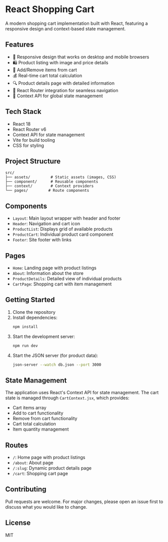 # React Shopping Cart

A modern shopping cart implementation built with React, featuring a responsive design and context-based state management.

## Features

- 📱 Responsive design that works on desktop and mobile browsers
- 🛍️ Product listing with image and price details
- 🛒 Add/Remove items from cart
- 💰 Real-time cart total calculation
- 🔍 Product details page with detailed information
- 🧭 React Router integration for seamless navigation
- 💾 Context API for global state management

## Tech Stack

- React 18
- React Router v6
- Context API for state management
- Vite for build tooling
- CSS for styling

## Project Structure

```
src/
├── assets/         # Static assets (images, CSS)
├── component/      # Reusable components
├── context/        # Context providers
└── pages/         # Route components
```

## Components

- `Layout`: Main layout wrapper with header and footer
- `Header`: Navigation and cart icon
- `ProductList`: Displays grid of available products
- `ProductCart`: Individual product card component
- `Footer`: Site footer with links

## Pages

- `Home`: Landing page with product listings
- `About`: Information about the store
- `ProductDetails`: Detailed view of individual products
- `CartPage`: Shopping cart with item management

## Getting Started

1. Clone the repository
2. Install dependencies:
   ```bash
   npm install
   ```
3. Start the development server:
   ```bash
   npm run dev
   ```
4. Start the JSON server (for product data):
   ```bash
   json-server --watch db.json --port 3000
   ```

## State Management

The application uses React's Context API for state management. The cart state is managed through `CartContext.jsx`, which provides:

- Cart items array
- Add to cart functionality
- Remove from cart functionality
- Cart total calculation
- Item quantity management

## Routes

- `/`: Home page with product listings
- `/about`: About page
- `/:slug`: Dynamic product details page
- `/cart`: Shopping cart page

## Contributing

Pull requests are welcome. For major changes, please open an issue first to discuss what you would like to change.

## License

MIT
